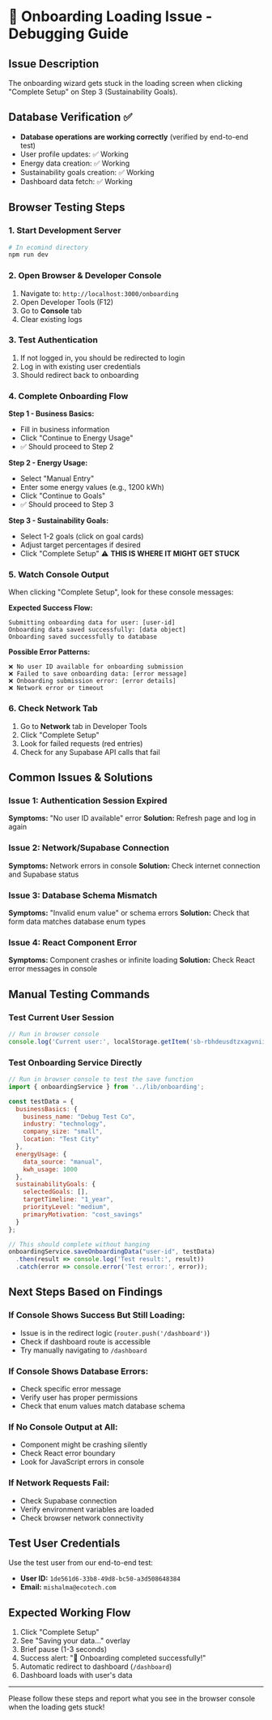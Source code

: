 # 🐛 Onboarding Loading Issue - Debugging Guide

## Issue Description
The onboarding wizard gets stuck in the loading screen when clicking "Complete Setup" on Step 3 (Sustainability Goals).

## Database Verification ✅
- **Database operations are working correctly** (verified by end-to-end test)
- User profile updates: ✅ Working
- Energy data creation: ✅ Working  
- Sustainability goals creation: ✅ Working
- Dashboard data fetch: ✅ Working

## Browser Testing Steps

### 1. Start Development Server
```powershell
# In ecomind directory
npm run dev
```

### 2. Open Browser & Developer Console
1. Navigate to: `http://localhost:3000/onboarding`
2. Open Developer Tools (F12)
3. Go to **Console** tab
4. Clear existing logs

### 3. Test Authentication
1. If not logged in, you should be redirected to login
2. Log in with existing user credentials
3. Should redirect back to onboarding

### 4. Complete Onboarding Flow
**Step 1 - Business Basics:**
- Fill in business information
- Click "Continue to Energy Usage"
- ✅ Should proceed to Step 2

**Step 2 - Energy Usage:**
- Select "Manual Entry"
- Enter some energy values (e.g., 1200 kWh)
- Click "Continue to Goals" 
- ✅ Should proceed to Step 3

**Step 3 - Sustainability Goals:**
- Select 1-2 goals (click on goal cards)
- Adjust target percentages if desired
- Click "Complete Setup" ⚠️ **THIS IS WHERE IT MIGHT GET STUCK**

### 5. Watch Console Output
When clicking "Complete Setup", look for these console messages:

**Expected Success Flow:**
```
Submitting onboarding data for user: [user-id]
Onboarding data saved successfully: [data object]
Onboarding saved successfully to database
```

**Possible Error Patterns:**
```
❌ No user ID available for onboarding submission
❌ Failed to save onboarding data: [error message]
❌ Onboarding submission error: [error details]
❌ Network error or timeout
```

### 6. Check Network Tab
1. Go to **Network** tab in Developer Tools
2. Click "Complete Setup"
3. Look for failed requests (red entries)
4. Check for any Supabase API calls that fail

## Common Issues & Solutions

### Issue 1: Authentication Session Expired
**Symptoms:** "No user ID available" error
**Solution:** Refresh page and log in again

### Issue 2: Network/Supabase Connection
**Symptoms:** Network errors in console
**Solution:** Check internet connection and Supabase status

### Issue 3: Database Schema Mismatch
**Symptoms:** "Invalid enum value" or schema errors
**Solution:** Check that form data matches database enum types

### Issue 4: React Component Error
**Symptoms:** Component crashes or infinite loading
**Solution:** Check React error messages in console

## Manual Testing Commands

### Test Current User Session
```javascript
// Run in browser console
console.log('Current user:', localStorage.getItem('sb-rbhdeusdtzxagvniikef-auth-token'));
```

### Test Onboarding Service Directly
```javascript
// Run in browser console to test the save function
import { onboardingService } from '../lib/onboarding';

const testData = {
  businessBasics: {
    business_name: "Debug Test Co",
    industry: "technology", 
    company_size: "small",
    location: "Test City"
  },
  energyUsage: {
    data_source: "manual",
    kwh_usage: 1000
  },
  sustainabilityGoals: {
    selectedGoals: [],
    targetTimeline: "1_year",
    priorityLevel: "medium", 
    primaryMotivation: "cost_savings"
  }
};

// This should complete without hanging
onboardingService.saveOnboardingData("user-id", testData)
  .then(result => console.log('Test result:', result))
  .catch(error => console.error('Test error:', error));
```

## Next Steps Based on Findings

### If Console Shows Success But Still Loading:
- Issue is in the redirect logic (`router.push('/dashboard')`)
- Check if dashboard route is accessible
- Try manually navigating to `/dashboard`

### If Console Shows Database Errors:
- Check specific error message
- Verify user has proper permissions
- Check that enum values match database schema

### If No Console Output at All:
- Component might be crashing silently
- Check React error boundary
- Look for JavaScript errors in console

### If Network Requests Fail:
- Check Supabase connection
- Verify environment variables are loaded
- Check browser network connectivity

## Test User Credentials
Use the test user from our end-to-end test:
- **User ID:** `1de561d6-33b8-49d8-bc50-a3d508648384`
- **Email:** `mishalma@ecotech.com`

## Expected Working Flow
1. Click "Complete Setup" 
2. See "Saving your data..." overlay
3. Brief pause (1-3 seconds)
4. Success alert: "🎉 Onboarding completed successfully!"
5. Automatic redirect to dashboard (`/dashboard`)
6. Dashboard loads with user's data

---

Please follow these steps and report what you see in the browser console when the loading gets stuck! 